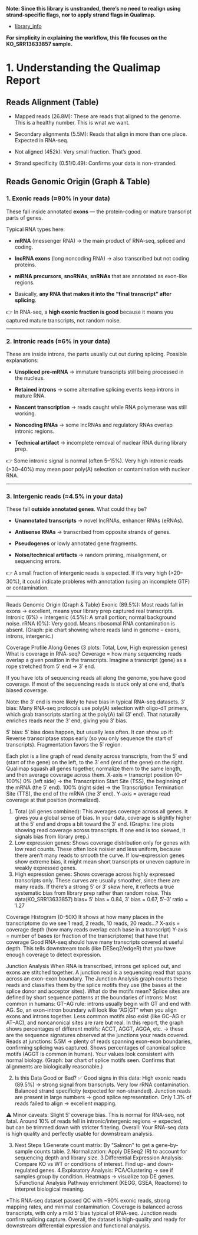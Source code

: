 **Note: Since this library is unstranded, there’s no need to realign using strand-specific flags, nor to apply strand flags in Qualimap.** 
- [library_info](../../results/texts/strandness/library_info.txt)

**For simplicity in explaining the workflow, this file focuses on the KO_SRR13633857 sample.**

<h1>1. Understanding the Qualimap Report</h1>

<h2>Reads Alignment (Table)</h2> 

- Mapped reads (26.8M): These are reads that aligned to the genome. This is a healthy number. This is wnat we want.

- Secondary alignments (5.5M): Reads that align in more than one place. Expected in RNA-seq.

- Not aligned (452k): Very small fraction. That’s good.

- Strand specificity (0.51/0.49): Confirms your data is non-stranded.

<h2>Reads Genomic Origin (Graph & Table)</h2>

<h3>1. Exonic reads (≈90% in your data)</h3>

These fall inside annotated **exons** — the protein-coding or mature transcript parts of genes.

Typical RNA types here:

- **mRNA** (messenger RNA) → the main product of RNA-seq, spliced and coding.

- **lncRNA exons** (long noncoding RNA) → also transcribed but not coding proteins.

- **miRNA precursors**, **snoRNAs**, **snRNAs** that are annotated as exon-like regions.

- Basically, **any RNA that makes it into the “final transcript” after splicing**.

👉 In RNA-seq, a **high exonic fraction is good** because it means you captured mature transcripts, not random noise.
*** 

<h3>2. Intronic reads (≈6% in your data)</h3>

These are inside introns, the parts usually cut out during splicing.
Possible explanations:

- **Unspliced pre-mRNA** → immature transcripts still being processed in the nucleus.

- **Retained introns** → some alternative splicing events keep introns in mature RNA.

- **Nascent transcription** → reads caught while RNA polymerase was still working.

- **Noncoding RNAs** → some lncRNAs and regulatory RNAs overlap intronic regions.

- **Technical artifact** → incomplete removal of nuclear RNA during library prep.

👉 Some intronic signal is normal (often 5–15%). Very high intronic reads (>30–40%) may mean poor poly(A) selection or contamination with nuclear RNA.
*** 

<h3>3. Intergenic reads (≈4.5% in your data)</h3>

These fall **outside annotated genes**.
What could they be?

- **Unannotated transcripts** → novel lncRNAs, enhancer RNAs (eRNAs).

- **Antisense RNAs** → transcribed from opposite strands of genes.

- **Pseudogenes** or lowly annotated gene fragments.

- **Noise/technical artifacts** → random priming, misalignment, or sequencing errors.

👉 A small fraction of intergenic reads is expected. If it’s very high (>20–30%), it could indicate problems with annotation (using an incomplete GTF) or contamination.
*** 






Reads Genomic Origin (Graph & Table)
  Exonic (89.5%): Most reads fall in exons → excellent, means your library prep captured real transcripts.
  Intronic (6%) + Intergenic (4.5%): A small portion; normal background noise.
  rRNA (0%): Very good. Means ribosomal RNA contamination is absent.
  (Graph: pie chart showing where reads land in genome – exons, introns, intergenic.)

Coverage Profile Along Genes (3 plots: Total, Low, High expression genes)
What is coverage in RNA-seq?
Coverage = how many sequencing reads overlap a given position in the transcripts.
Imagine a transcript (gene) as a rope stretched from 5′ end → 3′ end.

If you have lots of sequencing reads all along the genome, you have good coverage.
If most of the sequencing reads is stuck only at one end, that’s biased coverage.

Note: the 3′ end is more likely to have bias in typical RNA-seq datasets.
3′ bias: Many RNA-seq protocols use poly(A) selection with oligo-dT primers, which grab transcripts starting at the poly(A) tail (3′ end). That naturally enriches reads near the 3′ end, giving you 3′ bias.

5′ bias: 5′ bias does happen, but usually less often. It can show up if:
  Reverse transcriptase stops early (so you only sequence the start of transcripts).
  Fragmentation favors the 5′ region.

Each plot is a line graph of read density across transcripts, from the 5′ end (start of the gene) on the left, to the 3′ end (end of the gene) on the right.
Qualimap squash all genes together, normalize them to the same length, and then average coverage across them.
X-axis = transcript position (0–100%)
  0% (left side) → the Transcription Start Site (TSS), the beginning of the mRNA (the 5′ end).
  100% (right side) → the Transcription Termination Site (TTS), the end of the mRNA (the 3′ end).
Y-axis = average read coverage at that position (normalized).

1) Total (all genes combined):
  This averages coverage across all genes.
  It gives you a global sense of bias.
  In your data, coverage is slightly higher at the 5′ end and drops a bit toward the 3′ end.
  (Graphs: line plots showing read coverage across transcripts. If one end is too skewed, it signals bias from library prep.)
3) Low expression genes:
  Shows coverage distribution only for genes with low read counts.
  These often look noisier and less uniform, because there aren’t many reads to smooth the curve.
  If low-expression genes show extreme bias, it might mean short transcripts or uneven capture in weakly expressed genes.
4) High expression genes:
  Shows coverage across highly expressed transcripts only.
  These curves are usually smoother, since there are many reads.
  If there’s a strong 5′ or 3′ skew here, it reflects a true systematic bias from library prep rather than random noise.
This data(KO_SRR13633857) bias= 5′ bias = 0.84, 3′ bias = 0.67, 5′–3′ ratio = 1.27





Coverage Histogram (0–50X)
  It shows at how many places in the transcriptome do we see 1 read, 2 reads, 10 reads, 20 reads…?
  X-axis = coverage depth (how many reads overlap each base in a transcript)
  Y-axis = number of bases (or fraction of the transcriptome) that have that coverage
  Good RNA-seq should have many transcripts covered at useful depth.
  This tells downstream tools (like DESeq2/edgeR) that you have enough coverage to detect expression.





Junction Analysis
  When RNA is transcribed, introns get spliced out, and exons are stitched together.
    A junction read is a sequencing read that spans across an exon–exon boundary.
  The Junction Analysis graph counts these reads and classifies them by the splice motifs they use (the bases at the splice donor and acceptor sites).
  What do the motifs mean?
    Splice sites are defined by short sequence patterns at the boundaries of introns:
      Most common in humans:
      GT–AG rule: introns usually begin with GT and end with AG.
      So, an exon–intron boundary will look like “AG|GT” when you align exons and introns together.
    Less common motifs also exist (like GC–AG or AT–AC), and noncanonical sites are rare but real.
    In this report, the graph shows percentages of different motifs:
      ACCT, AGGT, AGGA, etc. → these are the sequence signatures observed at the junctions your reads covered.
  Reads at junctions: 5.5M → plenty of reads spanning exon-exon boundaries, confirming splicing was captured.
  Shows percentages of canonical splice motifs (AGGT is common in human).
  Your values look consistent with normal biology.
  (Graph: bar chart of splice motifs seen. Confirms that alignments are biologically reasonable.)







2. Is this Data Good or Bad?
✅ Good signs in this data:
  High exonic reads (89.5%) → strong signal from transcripts.
  Very low rRNA contamination.
  Balanced strand specificity (expected for non-stranded).
  Junction reads are present in large numbers → good splice representation.
  Only 1.3% of reads failed to align → excellent mapping.

⚠️ Minor caveats:
  Slight 5′ coverage bias. This is normal for RNA-seq, not fatal.
  Around 10% of reads fell in intronic/intergenic regions → expected, but can be trimmed down with stricter filtering.
Overall: Your RNA-seq data is high quality and perfectly usable for downstream analysis.

3. Next Steps
  1.Generate count matrix:
    By "Salmon" to get a gene-by-sample counts table.
  2.Normalization:
    Apply DESeq2 (R) to account for sequencing depth and library size.
  3.Differential Expression Analysis:
    Compare KO vs WT or conditions of interest. Find up- and down-regulated genes.
  4.Exploratory Analysis:
    PCA/Clustering → see if samples group by condition.
    Heatmaps → visualize top DE genes.
  5.Functional Analysis
  Pathway enrichment (KEGG, GSEA, Reactome) to interpret biological meaning.


*This RNA-seq dataset passed QC with ~90% exonic reads, strong mapping rates, and minimal contamination. Coverage is balanced across transcripts, with only a mild 5′ bias typical of RNA-seq. Junction reads confirm splicing capture. Overall, the dataset is high-quality and ready for downstream differential expression and functional analysis.
